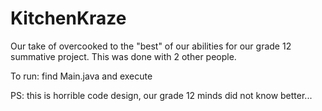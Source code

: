 # KitchenKraze

Our take of overcooked to the "best" of our abilities for our grade 12 summative project. This was done with 2 other people.

To run: find Main.java and execute

PS: this is horrible code design, our grade 12 minds did not know better...
